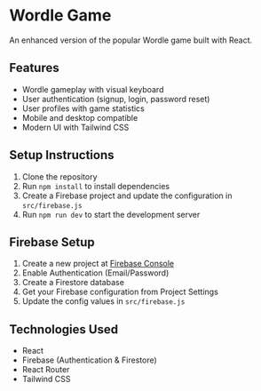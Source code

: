 # Wordle Game

An enhanced version of the popular Wordle game built with React.

## Features

- Wordle gameplay with visual keyboard
- User authentication (signup, login, password reset)
- User profiles with game statistics
- Mobile and desktop compatible
- Modern UI with Tailwind CSS

## Setup Instructions

1. Clone the repository
2. Run `npm install` to install dependencies
3. Create a Firebase project and update the configuration in `src/firebase.js`
4. Run `npm run dev` to start the development server

## Firebase Setup

1. Create a new project at [Firebase Console](https://console.firebase.google.com/)
2. Enable Authentication (Email/Password)
3. Create a Firestore database
4. Get your Firebase configuration from Project Settings
5. Update the config values in `src/firebase.js`

## Technologies Used

- React
- Firebase (Authentication & Firestore)
- React Router
- Tailwind CSS
